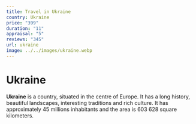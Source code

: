 ```yaml
---
title: Travel in Ukraine
country: Ukraine
price: "399"
duration: "11"
appraisal: "5"
reviews: "345"
url: ukraine
image: ../../images/ukraine.webp
---
```


# Ukraine

**Ukraine** is a country, situated in the centre of Europe. It has a long history, beautiful landscapes, interesting traditions and rich culture. It has approximately 45 millions inhabitants and the area is 603 628 square kilometers.
